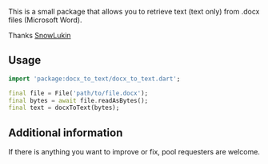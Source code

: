 
This is a small package that allows you to retrieve text (text only) from .docx files (Microsoft Word).  

Thanks [SnowLukin](https://github.com/SnowLukin)

## Usage

```dart
import 'package:docx_to_text/docx_to_text.dart';

final file = File('path/to/file.docx');
final bytes = await file.readAsBytes();
final text = docxToText(bytes);
```

## Additional information

If there is anything you want to improve or fix, pool requesters are welcome.
